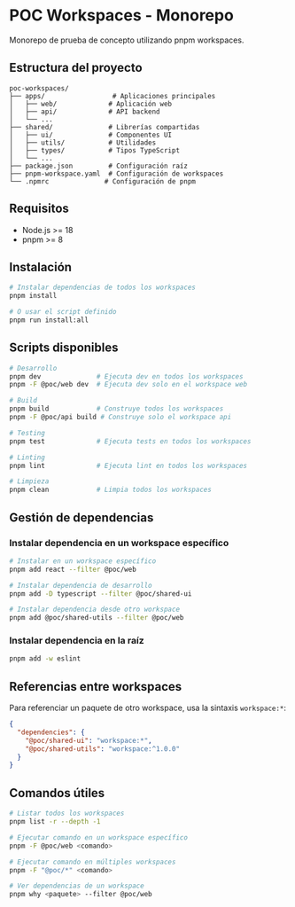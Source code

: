 # POC Workspaces - Monorepo

Monorepo de prueba de concepto utilizando pnpm workspaces.

## Estructura del proyecto

```
poc-workspaces/
├── apps/                 # Aplicaciones principales
│   ├── web/             # Aplicación web
│   ├── api/             # API backend
│   └── ...
├── shared/              # Librerías compartidas
│   ├── ui/              # Componentes UI
│   ├── utils/           # Utilidades
│   ├── types/           # Tipos TypeScript
│   └── ...
├── package.json         # Configuración raíz
├── pnpm-workspace.yaml  # Configuración de workspaces
└── .npmrc              # Configuración de pnpm
```

## Requisitos

- Node.js >= 18
- pnpm >= 8

## Instalación

```bash
# Instalar dependencias de todos los workspaces
pnpm install

# O usar el script definido
pnpm run install:all
```

## Scripts disponibles

```bash
# Desarrollo
pnpm dev              # Ejecuta dev en todos los workspaces
pnpm -F @poc/web dev  # Ejecuta dev solo en el workspace web

# Build
pnpm build            # Construye todos los workspaces
pnpm -F @poc/api build # Construye solo el workspace api

# Testing
pnpm test             # Ejecuta tests en todos los workspaces

# Linting
pnpm lint             # Ejecuta lint en todos los workspaces

# Limpieza
pnpm clean            # Limpia todos los workspaces
```

## Gestión de dependencias

### Instalar dependencia en un workspace específico
```bash
# Instalar en un workspace específico
pnpm add react --filter @poc/web

# Instalar dependencia de desarrollo
pnpm add -D typescript --filter @poc/shared-ui

# Instalar dependencia desde otro workspace
pnpm add @poc/shared-utils --filter @poc/web
```

### Instalar dependencia en la raíz
```bash
pnpm add -w eslint
```

## Referencias entre workspaces

Para referenciar un paquete de otro workspace, usa la sintaxis `workspace:*`:

```json
{
  "dependencies": {
    "@poc/shared-ui": "workspace:*",
    "@poc/shared-utils": "workspace:^1.0.0"
  }
}
```

## Comandos útiles

```bash
# Listar todos los workspaces
pnpm list -r --depth -1

# Ejecutar comando en un workspace específico
pnpm -F @poc/web <comando>

# Ejecutar comando en múltiples workspaces
pnpm -F "@poc/*" <comando>

# Ver dependencias de un workspace
pnpm why <paquete> --filter @poc/web
```
